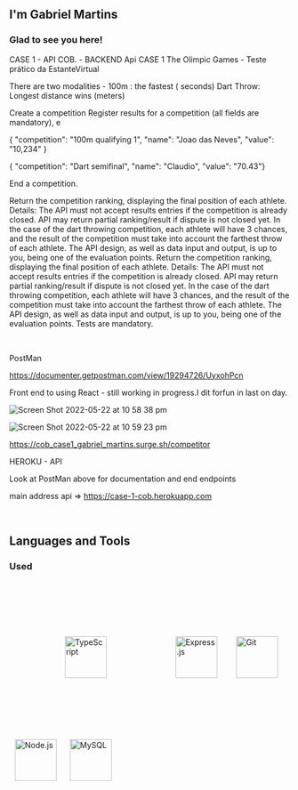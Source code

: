 


##  I'm Gabriel Martins   
  



### Glad to see you here!  
CASE 1 - API COB. - BACKEND 
Api CASE 1 The Olimpic Games - Teste prático da EstanteVirtual

There are two modalities - 100m : the fastest ( seconds)
Dart Throw: Longest distance wins (meters)

Create a competition Register results for a competition (all fields are mandatory), e

{ "competition": "100m qualifying 1", "name": "Joao das Neves", "value": "10,234" }

{ "competition": "Dart semifinal", "name": "Claudio", "value": "70.43"}

End a competition.

Return the competition ranking, displaying the final position of each athlete. 
Details: The API must not accept results entries if the competition is already closed. API may return partial ranking/result if dispute is not closed yet. In the case of the dart throwing competition, each athlete will have 3 chances, and the result of the competition must take into account the farthest throw of each athlete. The API design, as well as data input and output, is up to you, being one of the evaluation points. Return the competition ranking, displaying the final position of each athlete. Details: The API must not accept results entries if the competition is already closed. API may return partial ranking/result if dispute is not closed yet. In the case of the dart throwing competition, each athlete will have 3 chances, and the result of the competition must take into account the farthest throw of each athlete. The API design, as well as data input and output, is up to you, being one of the evaluation points. Tests are mandatory.  
  

<br/>  


PostMan 

https://documenter.getpostman.com/view/19294726/UyxohPcn


Front end to using React - still working in progress.I dit forfun in last on day. 

![Screen Shot 2022-05-22 at 10 58 38 pm](https://user-images.githubusercontent.com/87931081/169701677-7e9c3bb8-4e8f-49fa-a5e3-b15a0d274a7e.png)



![Screen Shot 2022-05-22 at 10 59 23 pm](https://user-images.githubusercontent.com/87931081/169701706-a6f8c7e9-855c-4dd1-9834-6c5f120f619f.png)


https://cob_case1_gabriel_martins.surge.sh/competitor



HEROKU - API

Look at PostMan  above for documentation and end endpoints

main address api => https://case-1-cob.herokuapp.com 



<br/>  


## Languages and Tools  


### Used   
<div>  
<img style="margin: 100px" src="https://profilinator.rishav.dev/skills-assets/typescript-original.svg" alt="TypeScript" height="75" />  
<img style="margin: 20px" src="https://profilinator.rishav.dev/skills-assets/express-original-wordmark.svg" alt="Express.js" height="75" />  
<img style="margin: 10px" src="https://profilinator.rishav.dev/skills-assets/git-scm-icon.svg" alt="Git" height="75" />  
<img style="margin: 10px" src="https://profilinator.rishav.dev/skills-assets/nodejs-original-wordmark.svg" alt="Node.js" height="75" />  
<img style="margin: 10px" src="https://profilinator.rishav.dev/skills-assets/mysql-original-wordmark.svg" alt="MySQL" height="75" />  
</div>  

<br/>  



